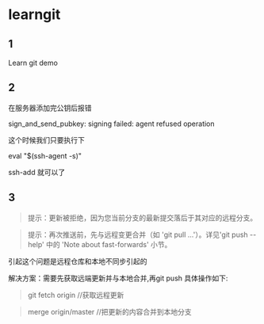 # learngit
## 1
Learn git demo


## 2
在服务器添加完公钥后报错


sign_and_send_pubkey: signing failed: agent refused operation

这个时候我们只要执行下

eval "$(ssh-agent -s)"

ssh-add
就可以了

## 3

> 提示：更新被拒绝，因为您当前分支的最新提交落后于其对应的远程分支。

> 提示：再次推送前，先与远程变更合并（如 'git pull ...'）。详见'git push --help' 中的 'Note about fast-forwards' 小节。

引起这个问题是远程仓库和本地不同步引起的

解决方案：需要先获取远端更新并与本地合并,再git push
具体操作如下:

> git fetch origin    //获取远程更新

> merge origin/master //把更新的内容合并到本地分支
